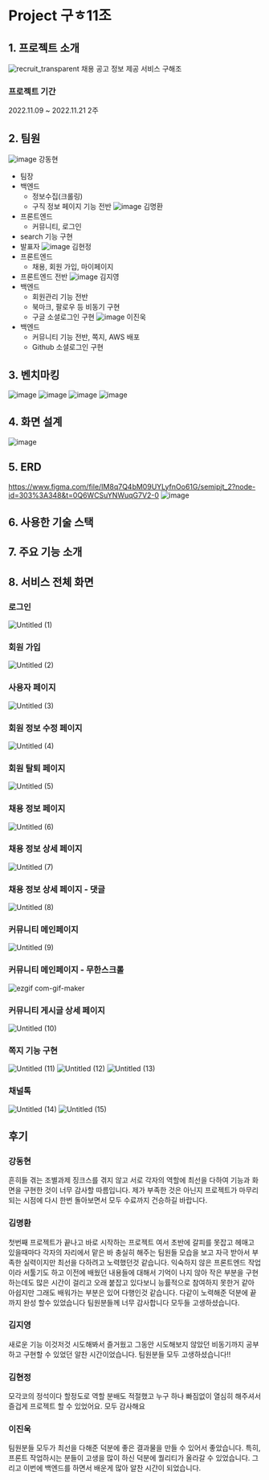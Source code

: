 # Project 구ㅎ11조
## 1. 프로젝트 소개
![recruit_transparent](https://user-images.githubusercontent.com/108647466/203455288-d11d6708-ddf3-4fef-91cc-f568f7e709d4.png)
채용 공고 정보 제공 서비스 구해조
### 프로젝트 기간
2022.11.09 ~ 2022.11.21 2주

## 2. 팀원
![image](https://user-images.githubusercontent.com/108647466/203455959-b54cdcd9-1d56-4d76-9546-9995b4527cc7.png)
강동현
- 팀장
- 백엔드
  - 정보수집(크롤링)
  - 구직 정보 페이지 기능 전반
![image](https://user-images.githubusercontent.com/108647466/203455909-7f6c46eb-a02e-4ed6-bf3c-e28869a9ffc5.png)
김명환
- 프론트엔드
  - 커뮤니티, 로그인
- search 기능 구현
- 발표자
![image](https://user-images.githubusercontent.com/108647466/203455934-8b0dfe91-74dd-42cb-a816-c96c5d517aa4.png)
김현정
- 프론트엔드
  - 채용, 회원 가입, 마이페이지
- 프론트엔드 전반
![image](https://user-images.githubusercontent.com/108647466/203456000-4dee07e0-bddc-4c17-ba6d-a35346b4b1b5.png)
김지영
- 백엔드
  - 회원관리 기능 전반
  - 북마크, 팔로우 등 비동기 구현
  - 구글 소셜로그인 구현
![image](https://user-images.githubusercontent.com/108647466/203455944-e9beb998-ec45-4dfd-acdb-061ce33108e0.png)
이진욱
- 백엔드
  - 커뮤니티 기능 전반, 쪽지, AWS 배포
  - Github 소셜로그인 구현

## 3. 벤치마킹
![image](https://user-images.githubusercontent.com/108647466/203455683-8137da0e-63bd-4da3-90ab-63183e1c4b21.png)
![image](https://user-images.githubusercontent.com/108647466/203455698-405fd88f-5672-421b-97b8-6c60ab82c117.png)
![image](https://user-images.githubusercontent.com/108647466/203455708-5329ea5f-c87c-4fbb-bf7f-dd0090fbd49a.png)
![image](https://user-images.githubusercontent.com/108647466/203455850-7bdabcc6-ad74-4151-a1df-fbc3b29bb6db.png)

## 4. 화면 설계
![image](https://user-images.githubusercontent.com/108647466/203456808-edaecb67-a92b-4b81-9b9b-53142eec3835.png)
## 5. ERD
https://www.figma.com/file/IM8q7Q4bM09UYLyfnOo61G/semipjt_2?node-id=303%3A348&t=0Q6WCSuYNWuqG7V2-0
![image](https://user-images.githubusercontent.com/108647466/203456905-26842475-6e24-4dae-89c1-7fec7def7f4b.png)
## 6. 사용한 기술 스택
## 7. 주요 기능 소개

## 8. 서비스 전체 화면
### 로그인
![Untitled (1)](https://user-images.githubusercontent.com/108647466/203453672-3e8bceb0-3c45-473c-91af-73f679a979c0.png)
### 회원 가입
![Untitled (2)](https://user-images.githubusercontent.com/108647466/203453687-f2b70ed7-0543-4a80-b095-10219654b7c2.png)
### 사용자 페이지
![Untitled (3)](https://user-images.githubusercontent.com/108647466/203453714-f8805223-89c0-4581-aa44-a2502d68820c.png)
### 회원 정보 수정 페이지
![Untitled (4)](https://user-images.githubusercontent.com/108647466/203453718-cf503f50-bc7a-4470-be8e-dcf84c610fc3.png)
### 회원 탈퇴 페이지
![Untitled (5)](https://user-images.githubusercontent.com/108647466/203453721-dabe6f2e-70c9-4a01-bdf9-d1783111057f.png)
### 채용 정보 페이지
![Untitled (6)](https://user-images.githubusercontent.com/108647466/203453727-b579f8c2-92f4-4da7-b2b5-6837f9fe248c.png)
### 채용 정보 상세 페이지
![Untitled (7)](https://user-images.githubusercontent.com/108647466/203453744-135dec7f-f348-4614-87c4-b9ec4a19fa65.png)
### 채용 정보 상세 페이지 - 댓글
![Untitled (8)](https://user-images.githubusercontent.com/108647466/203453748-08c4dcaf-18e4-41a7-9c06-68735756bb0e.png)
### 커뮤니티 메인페이지
![Untitled (9)](https://user-images.githubusercontent.com/108647466/203453756-8536a414-11a1-4c7d-a730-9ccc7422f785.png)
### 커뮤니티 메인페이지 - 무한스크롤
![ezgif com-gif-maker](https://user-images.githubusercontent.com/108647466/203453842-9fa336c0-72e2-423e-9ace-5fbae30fdc70.gif)
### 커뮤니티 게시글 상세 페이지
![Untitled (10)](https://user-images.githubusercontent.com/108647466/203453765-31572e2f-3575-47de-affb-801e734c47e5.png)
### 쪽지 기능 구현
![Untitled (11)](https://user-images.githubusercontent.com/108647466/203453768-91cd4960-c33f-459c-be7d-01175ddc28f0.png)
![Untitled (12)](https://user-images.githubusercontent.com/108647466/203453783-2ec0af3d-9c9e-4f27-b072-2b29722f3cf7.png)
![Untitled (13)](https://user-images.githubusercontent.com/108647466/203453788-3ea68558-3497-49b8-a0fa-a9797e8e7cd6.png)
### 채널톡
![Untitled (14)](https://user-images.githubusercontent.com/108647466/203453792-94151a29-215a-4a7a-befd-4d02ce67eff0.png)
![Untitled (15)](https://user-images.githubusercontent.com/108647466/203453798-daadb107-ac79-4a6d-851a-e6c734c2f3af.png)


## 후기

### 강동현

흔히들 겪는 조별과제 징크스를 겪지 않고 서로 각자의 역할에 최선을 다하여 기능과 화면을 구현한 것이 너무 감사할 따름입니다. 제가 부족한 것은 아닌지 프로젝트가 마무리되는 시점에 다시 한번 돌아보면서 모두 수료까지 건승하길 바랍니다.

### 김명환

첫번째 프로젝트가 끝나고 바로 시작하는 프로젝트 여서 초반에 갈피를 못잡고 헤매고 있을때마다 각자의 자리에서 맡은 바 충실히 해주는 팀원들 모습을 보고
자극 받아서 부족한 실력이지만 최선을 다하려고 노력했던것 같습니다. 익숙하지 않은 프론트엔드 작업이라 서툴기도 하고 이전에 배웠던 내용들에 대해서 기억이 나지 않아 작은 부분을 구현하는데도 많은 시간이 걸리고 오래 붙잡고 있다보니 능률적으로 참여하지 못한거 같아 아쉽지만 그래도 배워가는 부분은 있어 다행인것 같습니다.
다같이 노력해준 덕분에 끝까지 완성 할수 있었습니다 팀원분들께 너무 감사합니다
모두들 고생하셨습니다.

### 김지영

새로운 기능 이것저것 시도해봐서 즐거웠고
그동안 시도해보지 않았던 비동기까지 공부하고 구현할 수 있었던 알찬 시간이었습니다.
팀원분들 모두 고생하셨습니다!!

### 김현정

모각코의 정석이다 할정도로 역할
분배도 적절했고 누구 하나 빠짐없이
열심히 해주셔서 즐겁게 프로젝트
할 수 있었어요. 모두 감사해요

### 이진욱

팀원분들 모두가 최선을 다해준 덕분에 좋은 결과물을 만들 수 있어서 좋았습니다.
특히, 프론트 작업하시는 분들이 고생을 많이 하신 덕분에 퀄리티가 올라갈 수 있었습니다.
그리고 이번에 백엔드를 하면서 배운게 많아 알찬 시간이 되었습니다.

